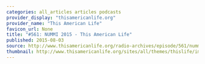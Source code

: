 ```yaml
---
categories: all_articles articles podcasts
provider_display: "thisamericanlife.org"
provider_name: "This American Life"
favicon_url: None
title: "#561: NUMMI 2015 - This American Life"
published: 2015-08-03
source: http://www.thisamericanlife.org/radio-archives/episode/561/nummi-2015
thumbnail: http://www.thisamericanlife.org/sites/all/themes/thislife/images/logo-square-1400.jpg
---
```

